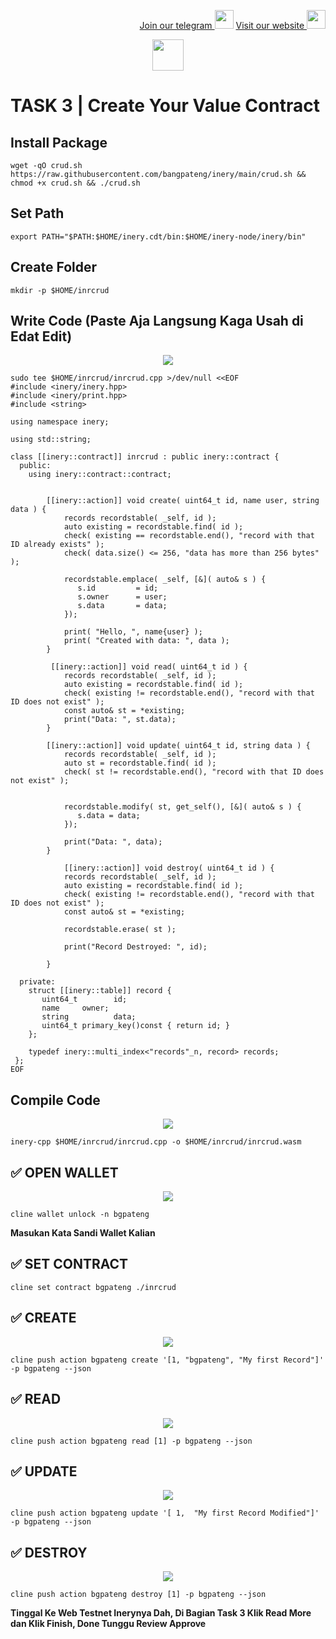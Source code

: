 <p style="font-size:14px" align="right">
<a href="https://t.me/bangpateng_group" target="_blank">Join our telegram <img src="https://user-images.githubusercontent.com/50621007/183283867-56b4d69f-bc6e-4939-b00a-72aa019d1aea.png" width="30"/></a>
<a href="https://bangpateng.com/" target="_blank">Visit our website <img src="https://user-images.githubusercontent.com/38981255/184068977-2d456b1a-9b50-4b75-a0a7-4909a7c78991.png" width="30"/></a>
</p>

<p align="center">
  <img height="50" height="auto" src="https://user-images.githubusercontent.com/38981255/184088981-3f7376ae-7039-4915-98f5-16c3637ccea3.PNG">
</p>

# TASK 3 | Create Your Value Contract

## Install Package

```
wget -qO crud.sh https://raw.githubusercontent.com/bangpateng/inery/main/crud.sh && chmod +x crud.sh && ./crud.sh
```

## Set Path
```
export PATH="$PATH:$HOME/inery.cdt/bin:$HOME/inery-node/inery/bin"
```
## Create Folder
```
mkdir -p $HOME/inrcrud
```
## Write Code (Paste Aja Langsung Kaga Usah di Edat Edit)

<p align="center">
  <img height="auto" height="auto" src="https://user-images.githubusercontent.com/38981255/198983427-21caa021-c7fc-4e89-9530-0f8d20deb4d0.jpg">
</p>

```
sudo tee $HOME/inrcrud/inrcrud.cpp >/dev/null <<EOF
#include <inery/inery.hpp>
#include <inery/print.hpp>
#include <string>

using namespace inery;

using std::string;

class [[inery::contract]] inrcrud : public inery::contract {
  public:
    using inery::contract::contract;


        [[inery::action]] void create( uint64_t id, name user, string data ) {
            records recordstable( _self, id );
            auto existing = recordstable.find( id );
            check( existing == recordstable.end(), "record with that ID already exists" );
            check( data.size() <= 256, "data has more than 256 bytes" );

            recordstable.emplace( _self, [&]( auto& s ) {
               s.id         = id;
               s.owner      = user;
               s.data       = data;
            });

            print( "Hello, ", name{user} );
            print( "Created with data: ", data );
        }

         [[inery::action]] void read( uint64_t id ) {
            records recordstable( _self, id );
            auto existing = recordstable.find( id );
            check( existing != recordstable.end(), "record with that ID does not exist" );
            const auto& st = *existing;
            print("Data: ", st.data);
        }

        [[inery::action]] void update( uint64_t id, string data ) {
            records recordstable( _self, id );
            auto st = recordstable.find( id );
            check( st != recordstable.end(), "record with that ID does not exist" );


            recordstable.modify( st, get_self(), [&]( auto& s ) {
               s.data = data;
            });

            print("Data: ", data);
        }

            [[inery::action]] void destroy( uint64_t id ) {
            records recordstable( _self, id );
            auto existing = recordstable.find( id );
            check( existing != recordstable.end(), "record with that ID does not exist" );
            const auto& st = *existing;

            recordstable.erase( st );

            print("Record Destroyed: ", id);

        }

  private:
    struct [[inery::table]] record {
       uint64_t        id;
       name     owner;
       string          data;
       uint64_t primary_key()const { return id; }
    };

    typedef inery::multi_index<"records"_n, record> records;
 };
EOF
```

## Compile Code

<p align="center">
  <img height="auto" height="auto" src="https://user-images.githubusercontent.com/38981255/198983423-565ff60d-e69d-48cd-bc80-96845094e1d8.jpg">
</p>

```
inery-cpp $HOME/inrcrud/inrcrud.cpp -o $HOME/inrcrud/inrcrud.wasm
```

## ✅ OPEN WALLET

<p align="center">
  <img height="auto" height="auto" src="https://user-images.githubusercontent.com/38981255/198983420-5c50d68b-6ad6-44c4-ae69-dcae93d8b3e9.jpg">
</p>

```
cline wallet unlock -n bgpateng
```
**Masukan Kata Sandi Wallet Kalian**

## ✅ SET CONTRACT

```
cline set contract bgpateng ./inrcrud
```
## ✅ CREATE

<p align="center">
  <img height="auto" height="auto" src="https://user-images.githubusercontent.com/38981255/198983410-e6e20809-2daf-476c-9b54-1f7073e8cc0f.JPG">
</p>

```
cline push action bgpateng create '[1, "bgpateng", "My first Record"]' -p bgpateng --json
```
## ✅ READ

<p align="center">
  <img height="auto" height="auto" src="https://user-images.githubusercontent.com/38981255/198983407-48bc7a77-01d5-46db-8804-f2d73660d16e.JPG">
</p>

```
cline push action bgpateng read [1] -p bgpateng --json
```
## ✅ UPDATE

<p align="center">
  <img height="auto" height="auto" src="https://user-images.githubusercontent.com/38981255/198983404-b0b8a9ab-9b30-4f26-b510-44c5e8495543.JPG">
</p>

```
cline push action bgpateng update '[ 1,  "My first Record Modified"]' -p bgpateng --json
```
## ✅ DESTROY

<p align="center">
  <img height="auto" height="auto" src="https://user-images.githubusercontent.com/38981255/198983392-2c502deb-419a-4595-bb36-0e6d47c764f2.JPG">
</p>

```
cline push action bgpateng destroy [1] -p bgpateng --json
```
**Tinggal Ke Web Testnet Inerynya Dah, Di Bagian Task 3 Klik Read More dan Klik Finish, Done Tunggu Review Approve**
